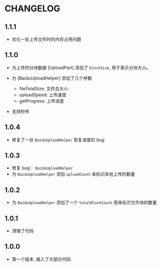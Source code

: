 # CHANGELOG

## 1.1.1

- 优化一处上传文件时的内存占用问题

## 1.1.0

- 为上传的分块数据 [UploadPart] 添加了 `blockSize`, 用于表示分块大小。

- 为 [BaiduUploadHelper] 添加了几个参数

  - fileTotalSize: 文件总大小
  - uploadSpeed: 上传速度
  - getProgress: 上传进度

- 支持秒传

## 1.0.4

- 修复了一处 `BaiduUploadHelper` 恢复进度的 bug

## 1.0.3

- 修复 bug： `BaiduUploadHelper`
- 为 `BaiduUploadHelper` 添加 `uploadCount` 来标识本地上传的数量

## 1.0.2

- 为 `BaiduUploadHelper` 添加了一个 `totalBlockCount` 用来标识文件块的数量

## 1.0.1

- 清理了代码

## 1.0.0

- 第一个版本, 接入了大部分代码
